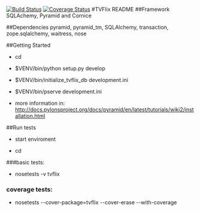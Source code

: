 [![Build Status](https://secure.travis-ci.org/Belphemur/TVFlix.png?branch=master)](http://travis-ci.org/Belphemur/TVFlix) [![Coverage Status](https://img.shields.io/coveralls/Belphemur/TVFlix.svg)](https://coveralls.io/r/Belphemur/TVFlix?branch=master)
#TVFlix README
##Framework
SQLAchemy, Pyramid and Cornice

##Dependencies
pyramid, pyramid_tm, SQLAlchemy, transaction, zope.sqlalchemy, waitress, nose

##Getting Started
- cd <directory containing this file>

- $VENV/bin/python setup.py develop

- $VENV/bin/initialize_tvflix_db development.ini

- $VENV/bin/pserve development.ini

- more information in: http://docs.pylonsproject.org/docs/pyramid/en/latest/tutorials/wiki2/installation.html

##Run tests
- start enviroment

- cd <directory containing this file>

###basic tests:
- nosetests -v tvflix

### coverage tests:
- nosetests --cover-package=tvflix --cover-erase --with-coverage


